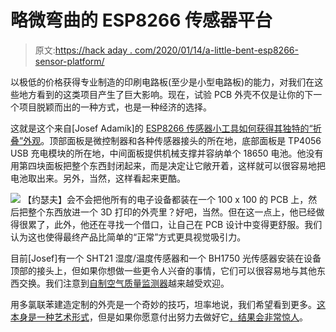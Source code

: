 # 略微弯曲的 ESP8266 传感器平台

> 原文:[https://hack aday . com/2020/01/14/a-little-bent-esp8266-sensor-platform/](https://hackaday.com/2020/01/14/a-slightly-bent-esp8266-sensor-platform/)

以极低的价格获得专业制造的印刷电路板(至少是小型电路板)的能力，对我们在这些地方看到的这类项目产生了巨大影响。现在，试验 PCB 外壳不仅是让你的下一个项目脱颖而出的一种方式，也是一种经济的选择。

这就是这个来自[Josef Adamík]的 [ESP8266 传感器小工具如何获得其独特的“折叠”外观](https://josef-adamcik.cz/electronics/esp8266-based-room-conditions-monitor-part-2.html)。顶部面板是微控制器和各种传感器接头的所在地，底部面板是 TP4056 USB 充电模块的所在地，中间面板提供机械支撑并容纳单个 18650 电池。他没有用第四块面板把整个东西封闭起来，而是决定让它敞开着，这样就可以很容易地把电池取出来。另外，当然，这样看起来更酷。

[![](../Images/b0bbf66f6b5594983a6e5e0f467527a2.png)](https://hackaday.com/wp-content/uploads/2020/01/espfolded_detail.jpg) 【约瑟夫】会不会把他所有的电子设备都装在一个 100 x 100 的 PCB 上，然后把整个东西放进一个 3D 打印的外壳里？好吧，当然。但在这一点上，他已经做得很累了，此外，他还在寻找一个借口，让自己在 PCB 设计中变得更舒服。我们认为这也使得最终产品比简单的“正常”方式更具视觉吸引力。

目前[Josef]有一个 SHT21 湿度/温度传感器和一个 BH1750 光传感器安装在设备顶部的接头上，但如果你想做一些更令人兴奋的事情，它们可以很容易地与其他东西交换。我们注意到[自制空气质量监测器](https://hackaday.com/2019/12/27/breathe-easy-with-this-online-dust-sensor-box/)越来越受欢迎。

用多氯联苯建造定制的外壳是一个奇妙的技巧，坦率地说，我们希望看到更多。[这本身是一种艺术形式](https://hackaday.com/2015/06/03/how-to-build-beautiful-enclosures-from-fr4-aka-pcbs/)，但是如果你愿意付出努力去做好它[，结果会非常惊人](https://hackaday.com/2019/09/16/the-benefits-and-pitfalls-of-using-pcbs-as-an-enclosure/)。